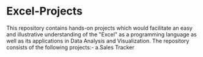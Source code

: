 # Excel-Projects
This repository contains hands-on projects which would facilitate an easy and illustrative understanding of the "Excel" as a  programming language as well as its applications in Data Analysis and Visualization.  The repository consists of the following projects:-   a.Sales Tracker

